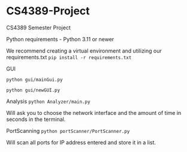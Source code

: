 # CS4389-Project
CS4389 Semester Project

Python requirements - Python 3.11 or newer

We recommend creating a virtual environment and utilizing our requirements.txt 
```pip install -r requirements.txt```

GUI

```python gui/mainGui.py```

```python gui/newGUI.py```

Analysis
```python Analyzer/main.py```

Will ask you to choose the network interface and the amount of time in seconds in the terminal.

PortScanning
```python portScanner/PortScanner.py```

Will scan all ports for IP address entered and store it in a list.
